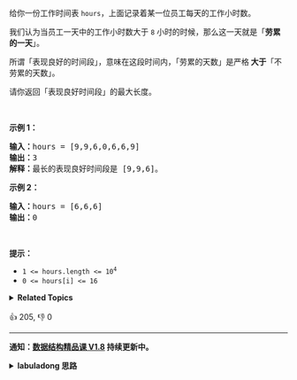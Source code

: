 <p>给你一份工作时间表&nbsp;<code>hours</code>，上面记录着某一位员工每天的工作小时数。</p>

<p>我们认为当员工一天中的工作小时数大于&nbsp;<code>8</code> 小时的时候，那么这一天就是「<strong>劳累的一天</strong>」。</p>

<p>所谓「表现良好的时间段」，意味在这段时间内，「劳累的天数」是严格<strong> 大于</strong>「不劳累的天数」。</p>

<p>请你返回「表现良好时间段」的最大长度。</p>

<p>&nbsp;</p>

<p><strong>示例 1：</strong></p>

<pre>
<strong>输入：</strong>hours = [9,9,6,0,6,6,9]
<strong>输出：</strong>3
<strong>解释：</strong>最长的表现良好时间段是 [9,9,6]。</pre>

<p><strong>示例 2：</strong></p>

<pre>
<strong>输入：</strong>hours = [6,6,6]
<strong>输出：</strong>0
</pre>

<p>&nbsp;</p>

<p><strong>提示：</strong></p>

<ul>
	<li><code>1 &lt;= hours.length &lt;= 10<sup>4</sup></code></li>
	<li><code>0 &lt;= hours[i] &lt;= 16</code></li>
</ul>
<details><summary><strong>Related Topics</strong></summary>栈 | 数组 | 哈希表 | 前缀和 | 单调栈</details><br>

<div>👍 205, 👎 0</div>

<div id="labuladong"><hr>

**通知：[数据结构精品课 V1.8](https://aep.h5.xeknow.com/s/1XJHEO) 持续更新中。**

<details><summary><strong>labuladong 思路</strong></summary>

## 基本思路

题目说 `hours[i]` 以 8 作为分界线，**那么我们就要条件反射地想到对数据进行「归一化」处理**，比如把所有大于 8 的元素视为 +1，把所有小于 8 的元素视为 -1，这样一来，这道题就改造成了：计算数组中元素和大于 0 的子数组的最大长度。

然后回想之前子数组相关的题目，第 [525. 连续数组](#525) 是问和为 0 的子数组，[974. 和可被 K 整除的子数组](/problems/subarray-sums-divisible-by-k) 是问和能被 `k` 整除的子数组，这道题和它们很类似，都是考察前缀和 + 哈希表的组合场景。

我们借助哈希表存储前缀和到索引的映射，这样就能快速寻找一个 `j` 使得 `preSum[i] - preSum[j] > 0` 了，具体看代码注释吧。值得一提的是，我给的解法中 `preSum` 数组可以进一步简化成变量，这个优化可以留给你来做。

**标签：前缀和，哈希表，[数组](https://mp.weixin.qq.com/mp/appmsgalbum?__biz=MzAxODQxMDM0Mw==&action=getalbum&album_id=2120601117519675393)**

## 解法代码

```java
class Solution {
    public int longestWPI(int[] hours) {
        int n = hours.length;
        int[] preSum = new int[n + 1];
        preSum[0] = 0;
        // 前缀和到索引的映射，方便快速查找所需的前缀和
        HashMap<Integer, Integer> valToIndex = new HashMap<>();
        int res = 0;
        for (int i = 1; i <= n; i++) {
            // 计算 nums[0..i-1] 的前缀和
            preSum[i] = preSum[i - 1] + (hours[i - 1] > 8 ? 1 : -1);
            // 如果这个前缀和还没有对应的索引，说明这个前缀和第一次出现，记录下来
            if (!valToIndex.containsKey(preSum[i])) {
                valToIndex.put(preSum[i], i);
            } else {
                // 因为题目想找长度最大的子数组，valToIndex 中的索引应尽可能小，
                // 所以这里什么都不做
            }

            // 现在我们想找 hours[0..i-1] 中元素和大于 0 的子数组
            // 这就要根据 preSum[i] 的正负分情况讨论了
            if (preSum[i] > 0) {
                // preSum[i] 为正，说明 hours[0..i-1] 都是「表现良好的时间段」
                res = Math.max(res, i);
            } else {
                // preSum[i] 为负，需要寻找一个 j 使得 preSum[i] - preSum[j] > 0
                // 且 j 应该尽可能小，即寻找 preSum[j] == preSum[i] - 1
                if (valToIndex.containsKey(preSum[i] - 1)) {
                    int j = valToIndex.get(preSum[i] - 1);
                    res = Math.max(res, i - j);
                }
            }
        }
        return res;
    }
}
```

</details>
</div>





